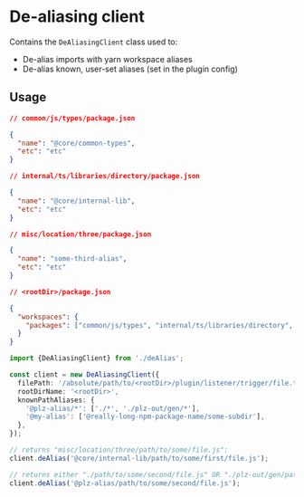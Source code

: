 # De-aliasing client

Contains the `DeAliasingClient` class used to:

- De-alias imports with yarn workspace aliases
- De-alias known, user-set aliases (set in the plugin config)

## Usage

```json
// common/js/types/package.json

{
  "name": "@core/common-types",
  "etc": "etc"
}

// internal/ts/libraries/directory/package.json

{
  "name": "@core/internal-lib",
  "etc": "etc"
}

// misc/location/three/package.json

{
  "name": "some-third-alias",
  "etc": "etc"
}

// <rootDir>/package.json

{
  "workspaces": {
    "packages": ["common/js/types", "internal/ts/libraries/directory", "some-third-alias"]
  }
}
```

```typescript
import {DeAliasingClient} from './deAlias';

const client = new DeAliasingClient({
  filePath: '/absolute/path/to/<rootDir>/plugin/listener/trigger/file.ts',
  rootDirName: '<rootDir>',
  knownPathAliases: {
    '@plz-alias/*': ['./*', './plz-out/gen/*'],
    '@my-alias': ['@really-long-npm-package-name/some-subdir'],
  },
});

// returns "misc/location/three/path/to/some/file.js":
client.deAlias('@core/internal-lib/path/to/some/first/file.js');

// returns either "./path/to/some/second/file.js" OR "./plz-out/gen/path/to/some/second/file.js", (whichever works first):
client.deAlias('@plz-alias/path/to/some/second/file.js');
```
